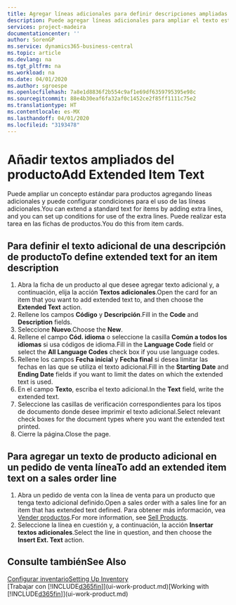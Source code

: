 ```yaml
---
title: Agregar líneas adicionales para definir descripciones ampliadas de producto | Documentos de Microsoft
description: Puede agregar líneas adicionales para ampliar el texto estándar que describe un producto.
services: project-madeira
documentationcenter: ''
author: SorenGP
ms.service: dynamics365-business-central
ms.topic: article
ms.devlang: na
ms.tgt_pltfrm: na
ms.workload: na
ms.date: 04/01/2020
ms.author: sgroespe
ms.openlocfilehash: 7a8e1d8836f2b554c9af1e69df6359795395e98c
ms.sourcegitcommit: 88e4b30eaf6fa32af0c1452ce2f85ff1111c75e2
ms.translationtype: HT
ms.contentlocale: es-MX
ms.lasthandoff: 04/01/2020
ms.locfileid: "3193478"
---
```

# <a name="add-extended-item-text"></a><span data-ttu-id="89039-103">Añadir textos ampliados del producto</span><span class="sxs-lookup"><span data-stu-id="89039-103">Add Extended Item Text</span></span>
<span data-ttu-id="89039-104">Puede ampliar un concepto estándar para productos agregando líneas adicionales y puede configurar condiciones para el uso de las líneas adicionales.</span><span class="sxs-lookup"><span data-stu-id="89039-104">You can extend a standard text for items by adding extra lines, and you can set up conditions for use of the extra lines.</span></span> <span data-ttu-id="89039-105">Puede realizar esta tarea en las fichas de productos.</span><span class="sxs-lookup"><span data-stu-id="89039-105">You do this from item cards.</span></span>

## <a name="to-define-extended-text-for-an-item-description"></a><span data-ttu-id="89039-106">Para definir el texto adicional de una descripción de producto</span><span class="sxs-lookup"><span data-stu-id="89039-106">To define extended text for an item description</span></span>
1. <span data-ttu-id="89039-107">Abra la ficha de un producto al que desee agregar texto adicional y, a continuación, elija la acción **Textos adicionales**.</span><span class="sxs-lookup"><span data-stu-id="89039-107">Open the card for an item that you want to add extended text to, and then choose the **Extended Text** action.</span></span>
2. <span data-ttu-id="89039-108">Rellene los campos **Código** y **Descripción**.</span><span class="sxs-lookup"><span data-stu-id="89039-108">Fill in the **Code** and **Description** fields.</span></span>
3. <span data-ttu-id="89039-109">Seleccione **Nuevo**.</span><span class="sxs-lookup"><span data-stu-id="89039-109">Choose the **New**.</span></span>
4. <span data-ttu-id="89039-110">Rellene el campo **Cód. idioma** o seleccione la casilla **Común a todos los idiomas** si usa códigos de idioma.</span><span class="sxs-lookup"><span data-stu-id="89039-110">Fill in the **Language Code** field or select the **All Language Codes** check box if you use language codes.</span></span>
5. <span data-ttu-id="89039-111">Rellene los campos **Fecha inicial** y **Fecha final** si desea limitar las fechas en las que se utiliza el texto adicional.</span><span class="sxs-lookup"><span data-stu-id="89039-111">Fill in the **Starting Date** and **Ending Date** fields if you want to limit the dates on which the extended text is used.</span></span>
6. <span data-ttu-id="89039-112">En el campo **Texto**, escriba el texto adicional.</span><span class="sxs-lookup"><span data-stu-id="89039-112">In the **Text** field, write the extended text.</span></span>
7. <span data-ttu-id="89039-113">Seleccione las casillas de verificación correspondientes para los tipos de documento donde desee imprimir el texto adicional.</span><span class="sxs-lookup"><span data-stu-id="89039-113">Select relevant check boxes for the document types where you want the extended text printed.</span></span>
8. <span data-ttu-id="89039-114">Cierre la página.</span><span class="sxs-lookup"><span data-stu-id="89039-114">Close the page.</span></span>

## <a name="to-add-an-extended-item-text-on-a-sales-order-line"></a><span data-ttu-id="89039-115">Para agregar un texto de producto adicional en un pedido de venta línea</span><span class="sxs-lookup"><span data-stu-id="89039-115">To add an extended item text on a sales order line</span></span>
1. <span data-ttu-id="89039-116">Abra un pedido de venta con la línea de venta para un producto que tenga texto adicional definido.</span><span class="sxs-lookup"><span data-stu-id="89039-116">Open a sales order with a sales line for an item that has extended text defined.</span></span> <span data-ttu-id="89039-117">Para obtener más información, vea [Vender productos](sales-how-sell-products.md).</span><span class="sxs-lookup"><span data-stu-id="89039-117">For more information, see [Sell Products](sales-how-sell-products.md).</span></span>
2. <span data-ttu-id="89039-118">Seleccione la línea en cuestión y, a continuación, la acción **Insertar textos adicionales**.</span><span class="sxs-lookup"><span data-stu-id="89039-118">Select the line in question, and then choose the **Insert Ext. Text** action.</span></span>

## <a name="see-also"></a><span data-ttu-id="89039-119">Consulte también</span><span class="sxs-lookup"><span data-stu-id="89039-119">See Also</span></span>
[<span data-ttu-id="89039-120">Configurar inventario</span><span class="sxs-lookup"><span data-stu-id="89039-120">Setting Up Inventory</span></span>](inventory-setup-inventory.md)  
<span data-ttu-id="89039-121">[Trabajar con [!INCLUDE[d365fin](includes/d365fin_md.md)]](ui-work-product.md)</span><span class="sxs-lookup"><span data-stu-id="89039-121">[Working with [!INCLUDE[d365fin](includes/d365fin_md.md)]](ui-work-product.md)</span></span>
